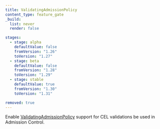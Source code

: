 ```yaml
---
title: ValidatingAdmissionPolicy
content_type: feature_gate
_build:
  list: never
  render: false

stages:
  - stage: alpha 
    defaultValue: false
    fromVersion: "1.26"
    toVersion: "1.27"
  - stage: beta
    defaultValue: false
    fromVersion: "1.28"
    toVersion: "1.29"
  - stage: stable
    defaultValue: true
    fromVersion: "1.30"
    toVersion: "1.31"

removed: true
---
```

Enable [ValidatingAdmissionPolicy](/docs/reference/access-authn-authz/validating-admission-policy/) support for CEL validations be used in Admission Control.
